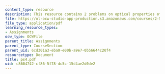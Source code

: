 ```yaml
---
content_type: resource
description: This resource contains 2 problems on optical properties of gold and nanoparticles.
file: https://ol-ocw-studio-app-production.s3.amazonaws.com/courses/2-58j-radiative-transfer-spring-2006/c8604742cf865f78dc5c15d4ae2d0de2_ps4.pdf
file_type: application/pdf
learning_resource_types:
- Assignments
ocw_type: OCWFile
parent_title: Assignments
parent_type: CourseSection
parent_uid: 6cd301a3-eba0-e00b-a9e7-0bb6644c20f4
resourcetype: Document
title: ps4.pdf
uid: c8604742-cf86-5f78-dc5c-15d4ae2d0de2
---
```

